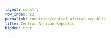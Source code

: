 ```yaml
---
layout: country
row_index: 22
permalink: countries/central-african-republic
title: Central African Republic
hidden: true
---
```

